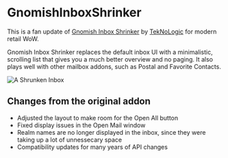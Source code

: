 # GnomishInboxShrinker

This is a fan update of [Gnomish Inbox Shrinker](https://github.com/TekNoLogic/GnomishInboxShrinker) by [TekNoLogic](https://github.com/TekNoLogic) for modern retail WoW.

Gnomish Inbox Shrinker replaces the default inbox UI with a minimalistic, scrolling list that gives you a much better overview and no paging. It also plays well with other mailbox addons, such as Postal and Favorite Contacts.

![A Shrunken Inbox](https://i.imgur.com/DSvdJUE.png)


## Changes from the original addon

- Adjusted the layout to make room for the Open All button
- Fixed display issues in the Open Mail window
- Realm names are no longer displayed in the inbox, since they were taking up a lot of unnessecary space
- Compatibility updates for many years of API changes
